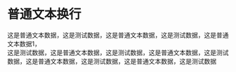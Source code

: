 # 普通文本换行
这是普通文本数据，这是测试数据，这是普通文本数据，这是测试数据，这是普通文本数据1，<br/>这是测试数据，这是普通文本数据，这是测试数据，这是普通文本数据，这是测试数据，这是普通文本数据，这是测试数据，这是普通文本数据，这是测试数据
